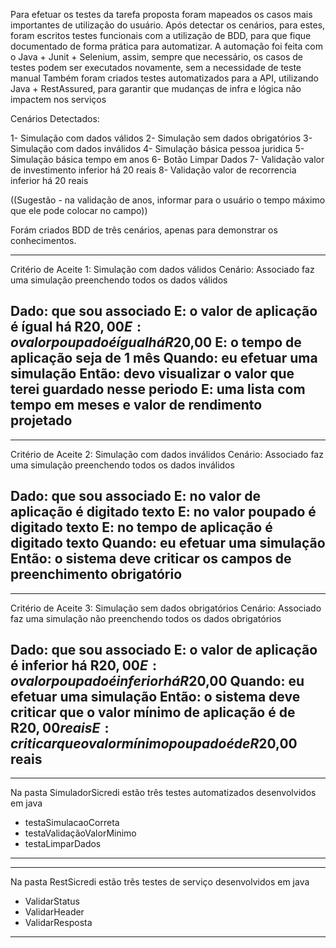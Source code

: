 Para efetuar os testes da tarefa proposta foram mapeados os casos mais importantes de utilização do usuário. 
Após detectar os cenários, para estes, foram escritos testes funcionais com a utilização de BDD, para que fique documentado de forma prática para automatizar. 
A automação foi feita com o Java + Junit + Selenium, assim, sempre que necessário, os casos de testes podem ser executados novamente, sem a necessidade de teste manual
Também foram criados testes automatizados para a API, utilizando Java + RestAssured, para garantir que mudanças de infra e lógica não impactem nos serviços

Cenários Detectados: 

1- Simulação com dados válidos
2- Simulação sem dados obrigatórios
3- Simulação com dados inválidos
4- Simulação básica pessoa juridica
5- Simulação básica tempo em anos
6- Botão Limpar Dados
7- Validação valor de investimento inferior há 20 reais
8- Validação valor de recorrencia inferior há 20 reais

((Sugestão - na validação de anos, informar para o usuário o tempo máximo que ele pode colocar no campo))

Forám criados BDD de três cenários, apenas para demonstrar os conhecimentos. 

-------------------------------------------------------------------------------------------
Critério de Aceite 1: Simulação com dados válidos
Cenário: Associado faz uma simulação preenchendo todos os dados válidos

Dado: que sou associado
E: o valor de aplicação é ígual há R$20,00
E: o valor poupado é ígual há R$20,00
E: o tempo de aplicação seja de 1 mês
Quando: eu efetuar uma simulação
Então: devo visualizar o valor que terei guardado nesse periodo
E: uma lista com tempo em meses e valor de rendimento projetado
--------------------------------------------------------------------------------------------

-------------------------------------------------------------------------------------------
Critério de Aceite 2: Simulação com dados inválidos
Cenário: Associado faz uma simulação preenchendo todos os dados inválidos

Dado: que sou associado
E: no valor de aplicação é digitado texto
E: no valor poupado é digitado texto
E: no tempo de aplicação é digitado texto
Quando: eu efetuar uma simulação
Então: o sistema deve criticar os campos de preenchimento obrigatório
--------------------------------------------------------------------------------------------

-------------------------------------------------------------------------------------------
Critério de Aceite 3: Simulação sem dados obrigatórios
Cenário: Associado faz uma simulação não preenchendo todos os dados obrigatórios

Dado: que sou associado
E: o valor de aplicação é inferior há R$20,00
E: o valor poupado é inferior há R$20,00
Quando: eu efetuar uma simulação
Então: o sistema deve criticar que o valor mínimo de aplicação é de R$20,00 reais
E: criticar que o valor mínimo poupado é de R$20,00 reais
--------------------------------------------------------------------------------------------

--------------------------------------------------------------------------------------------
Na pasta SimuladorSicredi estão três testes automatizados desenvolvidos em java

- testaSimulacaoCorreta
- testaValidaçãoValorMinimo
- testaLimparDados
--------------------------------------------------------------------------------------------

--------------------------------------------------------------------------------------------
Na pasta RestSicredi estão três testes de serviço desenvolvidos em java

- ValidarStatus
- ValidarHeader
- ValidarResposta
--------------------------------------------------------------------------------------------
